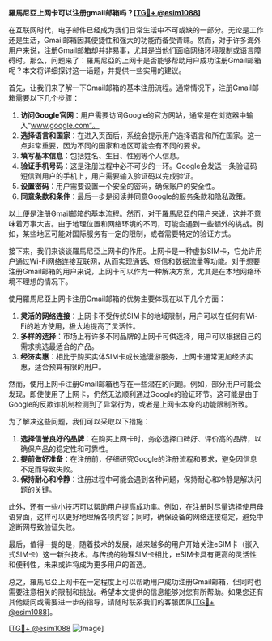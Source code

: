 **羅馬尼亞上网卡可以注册gmail邮箱吗？[[TG💪+ @esim1088](https://t.me/s/esim1088)]**

在互联网时代，电子邮件已经成为我们日常生活中不可或缺的一部分。无论是工作还是生活，Gmail邮箱因其便捷性和强大的功能而备受青睐。然而，对于许多海外用户来说，注册Gmail邮箱却并非易事，尤其是当他们面临网络环境限制或语言障碍时。那么，问题来了：羅馬尼亞的上网卡是否能够帮助用户成功注册Gmail邮箱呢？本文将详细探讨这一话题，并提供一些实用的建议。

首先，让我们来了解一下Gmail邮箱的基本注册流程。通常情况下，注册Gmail邮箱需要以下几个步骤：

1. **访问Google官网**：用户需要访问Google的官方网站，通常是在浏览器中输入“www.google.com”。
2. **选择语言和国家**：在进入页面后，系统会提示用户选择语言和所在国家。这一点非常重要，因为不同的国家和地区可能会有不同的要求。
3. **填写基本信息**：包括姓名、生日、性别等个人信息。
4. **验证手机号码**：这是注册过程中必不可少的一环。Google会发送一条验证码短信到用户的手机上，用户需要输入验证码以完成验证。
5. **设置密码**：用户需要设置一个安全的密码，确保账户的安全性。
6. **同意条款和条件**：最后一步是阅读并同意Google的服务条款和隐私政策。

以上便是注册Gmail邮箱的基本流程。然而，对于羅馬尼亞的用户来说，这并不意味着万事大吉。由于地理位置和网络环境的不同，可能会遇到一些额外的挑战。例如，某些地区可能对国际服务有一定的限制，或者需要特定的验证方式。

接下来，我们来谈谈羅馬尼亞上网卡的作用。上网卡是一种虚拟SIM卡，它允许用户通过Wi-Fi网络连接互联网，从而实现通话、短信和数据流量等功能。对于想要注册Gmail邮箱的用户来说，上网卡可以作为一种解决方案，尤其是在本地网络环境不理想的情况下。

使用羅馬尼亞上网卡注册Gmail邮箱的优势主要体现在以下几个方面：

1. **灵活的网络连接**：上网卡不受传统SIM卡的地域限制，用户可以在任何有Wi-Fi的地方使用，极大地提高了灵活性。
2. **多样的选择**：市场上有许多不同品牌的上网卡可供选择，用户可以根据自己的需求挑选最适合的产品。
3. **经济实惠**：相比于购买实体SIM卡或长途漫游服务，上网卡通常更加经济实惠，适合预算有限的用户。

然而，使用上网卡注册Gmail邮箱也存在一些潜在的问题。例如，部分用户可能会发现，即使使用了上网卡，仍然无法顺利通过Google的验证环节。这可能是由于Google的反欺诈机制检测到了异常行为，或者是上网卡本身的功能限制所致。

为了解决这些问题，我们可以采取以下措施：

1. **选择信誉良好的品牌**：在购买上网卡时，务必选择口碑好、评价高的品牌，以确保产品的稳定性和可靠性。
2. **提前做好准备**：在注册前，仔细研究Google的注册流程和要求，避免因信息不足而导致失败。
3. **保持耐心和冷静**：注册过程中可能会遇到各种问题，保持耐心和冷静是解决问题的关键。

此外，还有一些小技巧可以帮助用户提高成功率。例如，在注册时尽量选择使用母语界面，这样可以更好地理解各项内容；同时，确保设备的网络连接稳定，避免中途断网导致验证失败。

最后，值得一提的是，随着技术的发展，越来越多的用户开始关注eSIM卡（嵌入式SIM卡）这一新兴技术。与传统的物理SIM卡相比，eSIM卡具有更高的灵活性和便利性，未来或许将成为更多用户的首选。

总之，羅馬尼亞上网卡在一定程度上可以帮助用户成功注册Gmail邮箱，但同时也需要注意相关的限制和挑战。希望本文提供的信息能够对您有所帮助。如果您还有其他疑问或需要进一步的指导，请随时联系我们的客服团队[[TG💪+ @esim1088](https://t.me/s/esim1088)]。

[[TG💪+ @esim1088](https://t.me/s/esim1088) ![Image](https://i.postimg.cc/4NQfJmqS/Snipaste-2025-05-13-00-14-12.png)]